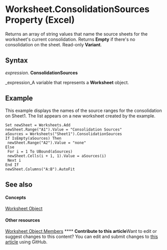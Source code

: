 
# Worksheet.ConsolidationSources Property (Excel)

Returns an array of string values that name the source sheets for the worksheet's current consolidation. Returns  **Empty** if there's no consolidation on the sheet. Read-only **Variant**.


## Syntax

 _expression_. **ConsolidationSources**

 _expression_A variable that represents a  **Worksheet** object.


## Example

This example displays the names of the source ranges for the consolidation on Sheet1. The list appears on a new worksheet created by the example.


```
Set newSheet = Worksheets.Add 
newSheet.Range("A1").Value = "Consolidation Sources" 
aSources = Worksheets("Sheet1").ConsolidationSources 
If IsEmpty(aSources) Then 
 newSheet.Range("A2").Value = "none" 
Else 
 For i = 1 To UBound(aSources) 
 newSheet.Cells(i + 1, 1).Value = aSources(i) 
 Next i 
End If 
newSheet.Columns("A:B").AutoFit
```


## See also


#### Concepts


 [Worksheet Object](182b705e-854a-81cc-a4b0-59b942de55ae.md)
#### Other resources


 [Worksheet Object Members](f8c1afea-1a1c-f5e4-37e3-52c434c8c157.md)
****   **Contribute to this article**Want to edit or suggest changes to this content? You can edit and submit changes to  [this article](https://github.com/jhershey00/VBA_Excel_Test/OpenXMLCon/articles/d7868b1c-c9ae-97c5-a092-033fe52db5d4.md) using GitHub.

